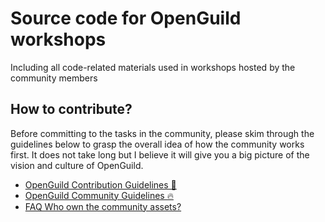 # Source code for OpenGuild workshops
Including all code-related materials used in workshops hosted by the community members

## How to contribute?

Before committing to the tasks in the community, please skim through the guidelines below to grasp the overall idea of how the community works first. It does not take long but I believe it will give you a big picture of the vision and culture of OpenGuild.

- [OpenGuild Contribution Guidelines 🤝](https://github.com/orgs/openguild-labs/discussions/8)
- [OpenGuild Community Guidelines 🔥](https://github.com/orgs/openguild-labs/discussions/3)
- [FAQ Who own the community assets?](https://github.com/orgs/openguild-labs/discussions/9)

